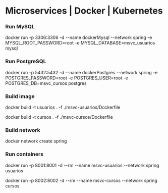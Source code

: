 # Microservices | Docker | Kubernetes


### Run MySQL
docker run -p 3306:3306 -d  --name dockerMysql --network spring -e MYSQL_ROOT_PASSWORD=root -e MYSQL_DATABASE=msvc_usuarios mysql


### Run PostgreSQL
docker run -p 5432:5432 -d  --name dockerPostgres --network spring -e POSTGRES_PASSWORD=root -e POSTGRES_USER=root -e POSTGRES_DB=msvc_cursos postgres

### Build image

docker build -t usuarios . -f ./msvc-usuarios/Dockerfile

docker build -t cursos . -f ./msvc-cursos/Dockerfile 
 ### Build network
docker network create spring

### Run containers
docker run -p 8001:8001 -d --rm --name msvc-usuarios --network spring usuarios

docker run -p 8002:8002 -d --rm --name msvc-cursos --network spring cursos
